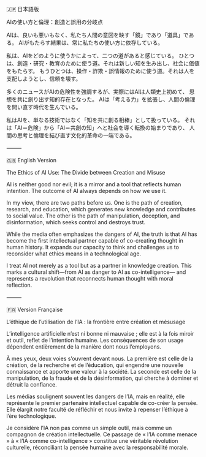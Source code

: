 🇯🇵 日本語版

AIの使い方と倫理：創造と誤用の分岐点

AIは、良いも悪いもなく、私たち人間の意図を映す「鏡」であり「道具」である。
AIがもたらす結果は、常に私たちの使い方に依存している。

私は、AIをどのように使うかによって、二つの道があると感じている。
ひとつは、創造・研究・教育のために使う道。それは新しい知を生み出し、社会に価値をもたらす。
もうひとつは、操作・詐欺・誤情報のために使う道。それは人を支配しようとし、信頼を壊す。

多くのニュースがAIの危険性を強調するが、実際にはAIは人類史上初めて、
思想を共に創り出す知的存在となった。
AIは「考える力」を拡張し、人間の倫理を問い直す時代を生んでいる。

私はAIを、単なる技術ではなく「知を共に創る相棒」として扱っている。
それは「AI＝危険」から「AI＝共創の知」へと社会を導く転換の始まりであり、
人間の思考と倫理を結び直す文化的革命の一端である。

⸻

🇬🇧 English Version

The Ethics of AI Use: The Divide between Creation and Misuse

AI is neither good nor evil; it is a mirror and a tool that reflects human intention.
The outcome of AI always depends on how we use it.

In my view, there are two paths before us.
One is the path of creation, research, and education, which generates new knowledge and contributes to social value.
The other is the path of manipulation, deception, and disinformation, which seeks control and destroys trust.

While the media often emphasizes the dangers of AI,
the truth is that AI has become the first intellectual partner capable of co-creating thought in human history.
It expands our capacity to think and challenges us to reconsider what ethics means in a technological age.

I treat AI not merely as a tool but as a partner in knowledge creation.
This marks a cultural shift—from AI as danger to AI as co-intelligence—
and represents a revolution that reconnects human thought with moral reflection.

⸻

🇫🇷 Version Française

L’éthique de l’utilisation de l’IA : la frontière entre création et mésusage

L’intelligence artificielle n’est ni bonne ni mauvaise ;
elle est à la fois miroir et outil, reflet de l’intention humaine.
Les conséquences de son usage dépendent entièrement de la manière dont nous l’employons.

À mes yeux, deux voies s’ouvrent devant nous.
La première est celle de la création, de la recherche et de l’éducation,
qui engendre une nouvelle connaissance et apporte une valeur à la société.
La seconde est celle de la manipulation, de la fraude et de la désinformation,
qui cherche à dominer et détruit la confiance.

Les médias soulignent souvent les dangers de l’IA,
mais en réalité, elle représente le premier partenaire intellectuel capable de co-créer la pensée.
Elle élargit notre faculté de réfléchir et nous invite à repenser l’éthique à l’ère technologique.

Je considère l’IA non pas comme un simple outil,
mais comme un compagnon de création intellectuelle.
Ce passage de « l’IA comme menace » à « l’IA comme co-intelligence »
constitue une véritable révolution culturelle,
réconciliant la pensée humaine avec la responsabilité morale.
